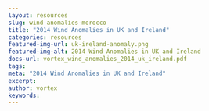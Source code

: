 ```yaml
---
layout: resources
slug: wind-anomalies-morocco
title: "2014 Wind Anomalies in UK and Ireland"
categories: resources
featured-img-url: uk-ireland-anomaly.png
featured-img-alt: 2014 Wind Anomalies in UK and Ireland
docs-url: vortex_wind_anomalies_2014_uk_ireland.pdf
tags:
meta: "2014 Wind Anomalies in UK and Ireland"
excerpt: 
author: vortex
keywords: 
---
```


